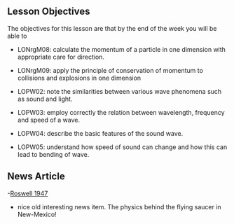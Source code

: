 ## Lesson Objectives

The objectives for this lesson are that by the end of the week you will be able to

* LONrgM08: calculate the momentum of a particle in one dimension with appropriate care for direction.

* LONrgM09: apply the principle of conservation of momentum to collisions and explosions in one dimension

* LOPW02: note the similarities between various wave phenomena such as sound and light. 

* LOPW03: employ correctly the relation between wavelength, frequency and speed of a wave.

* LOPW04: describe the basic features of the sound wave.

* LOPW05: understand how speed of sound can change and how this can lead to bending of wave.


## News Article

-<a href="http://www.angelfire.com/indie/anna_jones1/daily_record.html" target="_blank">Roswell 1947</a> 
 * nice old interesting news item. The physics behind the flying saucer in New-Mexico!